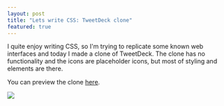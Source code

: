 ```yaml
---
layout: post
title: "Lets write CSS: TweetDeck clone"
featured: true
---
```


I quite enjoy writing CSS, so I'm trying to replicate some known web interfaces and today I made a clone of TweetDeck. The clone has no functionality and the icons are placeholder icons, but most of styling and elements are there.

You can preview the clone [here]({{site.baseurl}}/c/css-examples/tweetdeck).

![]({{site.baseurl}}/images/posts/2021-10-07-css-tweetdeck.png)
